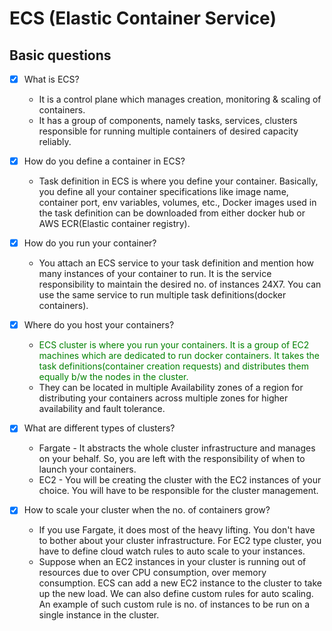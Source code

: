 # ECS (Elastic Container Service)
## Basic questions

- [X] What is ECS?
  - It is a control plane which manages creation, monitoring & scaling of containers.
  - It has a group of components, namely tasks, services, clusters responsible for running multiple containers of desired capacity reliably.
    
- [X] How do you define a container in ECS?
  - Task definition in ECS is where you define your container. Basically, you define all your container specifications like image name, container port, 
    env variables, volumes, etc., Docker images used in the task definition can be downloaded from either docker hub or AWS ECR(Elastic container registry).
    
- [X] How do you run your container?
  - You attach an ECS service to your task definition and mention how many instances of your container to run. It is the service responsibility to maintain
   the desired no. of instances 24X7. You can use the same service to run multiple task definitions(docker containers).

- [X] Where do you host your containers?
  - <span style="color:green"> ECS cluster is where you run your containers. It is a group of EC2 machines which are dedicated to run docker containers.
    It takes the task definitions(container creation requests) and distributes them equally b/w the nodes in the cluster.</span>
  - They can be located in multiple Availability zones of a region for distributing your containers across multiple zones for higher availability and fault tolerance.
  
- [X] What are different types of clusters? 
  - Fargate - It abstracts the whole cluster infrastructure and manages on your behalf. So, you are left with the responsibility of when to launch your containers.    
  - EC2 - You will be creating the cluster with the EC2 instances of your choice. You will have to be responsible for the cluster management.
    
- [X] How to scale your cluster when the no. of containers grow?    
   - If you use Fargate, it does most of the heavy lifting. You don't have to bother about your cluster infrastructure. For EC2 type cluster, you have to define 
     cloud watch rules to auto scale to your instances.
   - Suppose when an EC2 instances in your cluster is running out of resources due to over CPU consumption, over memory consumption. ECS can add a new EC2 instance
   to the cluster to take up the new load. We can also define custom rules for auto scaling. An example of such custom rule is no. of instances to be run on a single 
   instance in the cluster.  
